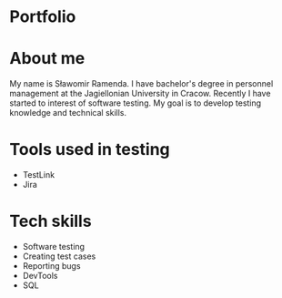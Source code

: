 # Portfolio
# About me
My name is Sławomir Ramenda. I have bachelor's degree in personnel management at the Jagiellonian University in Cracow. Recently I have started to interest of software testing. My goal is to develop testing knowledge and technical skills.
# Tools used in testing
* TestLink
* Jira
# Tech skills
* Software testing
* Creating test cases
* Reporting bugs
* DevTools
* SQL
